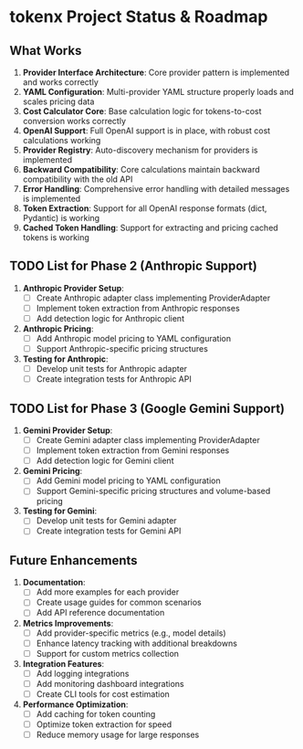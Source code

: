 # tokenx Project Status & Roadmap

## What Works

1. **Provider Interface Architecture**: Core provider pattern is implemented and works correctly
2. **YAML Configuration**: Multi-provider YAML structure properly loads and scales pricing data
3. **Cost Calculator Core**: Base calculation logic for tokens-to-cost conversion works correctly
4. **OpenAI Support**: Full OpenAI support is in place, with robust cost calculations working
5. **Provider Registry**: Auto-discovery mechanism for providers is implemented
6. **Backward Compatibility**: Core calculations maintain backward compatibility with the old API
7. **Error Handling**: Comprehensive error handling with detailed messages is implemented
8. **Token Extraction**: Support for all OpenAI response formats (dict, Pydantic) is working
9. **Cached Token Handling**: Support for extracting and pricing cached tokens is working

## TODO List for Phase 2 (Anthropic Support)

1. **Anthropic Provider Setup**:
   - [ ] Create Anthropic adapter class implementing ProviderAdapter
   - [ ] Implement token extraction from Anthropic responses
   - [ ] Add detection logic for Anthropic client

2. **Anthropic Pricing**:
   - [ ] Add Anthropic model pricing to YAML configuration
   - [ ] Support Anthropic-specific pricing structures

3. **Testing for Anthropic**:
   - [ ] Develop unit tests for Anthropic adapter
   - [ ] Create integration tests for Anthropic API

## TODO List for Phase 3 (Google Gemini Support)

1. **Gemini Provider Setup**:
   - [ ] Create Gemini adapter class implementing ProviderAdapter
   - [ ] Implement token extraction from Gemini responses
   - [ ] Add detection logic for Gemini client

2. **Gemini Pricing**:
   - [ ] Add Gemini model pricing to YAML configuration
   - [ ] Support Gemini-specific pricing structures and volume-based pricing

3. **Testing for Gemini**:
   - [ ] Develop unit tests for Gemini adapter
   - [ ] Create integration tests for Gemini API

## Future Enhancements

1. **Documentation**:
   - [ ] Add more examples for each provider
   - [ ] Create usage guides for common scenarios
   - [ ] Add API reference documentation

2. **Metrics Improvements**:
   - [ ] Add provider-specific metrics (e.g., model details)
   - [ ] Enhance latency tracking with additional breakdowns
   - [ ] Support for custom metrics collection

3. **Integration Features**:
   - [ ] Add logging integrations
   - [ ] Add monitoring dashboard integrations
   - [ ] Create CLI tools for cost estimation

4. **Performance Optimization**:
   - [ ] Add caching for token counting
   - [ ] Optimize token extraction for speed
   - [ ] Reduce memory usage for large responses